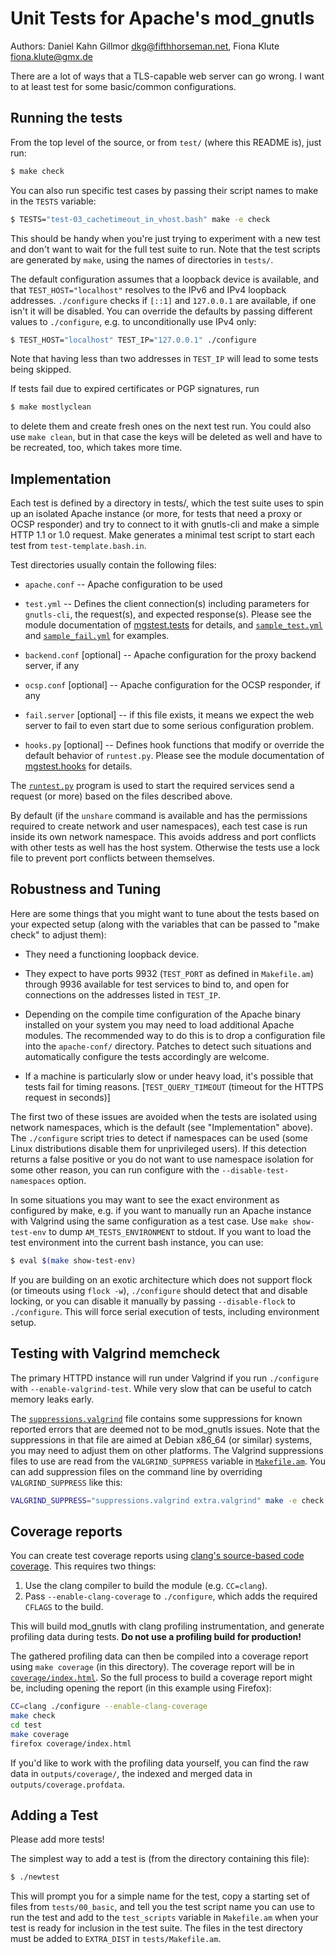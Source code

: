 # Unit Tests for Apache's mod_gnutls

Authors:
Daniel Kahn Gillmor <dkg@fifthhorseman.net>,
Fiona Klute <fiona.klute@gmx.de>

There are a lot of ways that a TLS-capable web server can go wrong.  I
want to at least test for some basic/common configurations.


## Running the tests

From the top level of the source, or from `test/` (where this README is),
just run:

```bash
$ make check
```

You can also run specific test cases by passing their script names to
make in the `TESTS` variable:

```bash
$ TESTS="test-03_cachetimeout_in_vhost.bash" make -e check
```

This should be handy when you're just trying to experiment with a new
test and don't want to wait for the full test suite to run. Note that
the test scripts are generated by `make`, using the names of
directories in `tests/`.

The default configuration assumes that a loopback device is available,
and that `TEST_HOST="localhost"` resolves to the IPv6 and IPv4
loopback addresses. `./configure` checks if `[::1]` and `127.0.0.1`
are available, if one isn't it will be disabled. You can override the
defaults by passing different values to `./configure`, e.g. to
unconditionally use IPv4 only:

```bash
$ TEST_HOST="localhost" TEST_IP="127.0.0.1" ./configure
```

Note that having less than two addresses in `TEST_IP` will lead to
some tests being skipped.

If tests fail due to expired certificates or PGP signatures, run

```bash
$ make mostlyclean
```

to delete them and create fresh ones on the next test run. You could
also use `make clean`, but in that case the keys will be deleted as
well and have to be recreated, too, which takes more time.


## Implementation

Each test is defined by a directory in tests/, which the test suite
uses to spin up an isolated Apache instance (or more, for tests that
need a proxy or OCSP responder) and try to connect to it with
gnutls-cli and make a simple HTTP 1.1 or 1.0 request. Make generates a
minimal test script to start each test from `test-template.bash.in`.

Test directories usually contain the following files:

* `apache.conf` -- Apache configuration to be used

* `test.yml` -- Defines the client connection(s) including parameters
  for `gnutls-cli`, the request(s), and expected response(s). Please
  see the module documentation of [mgstest.tests](./mgstest/tests.py)
  for details, and [`sample_test.yml`](./sample_test.yml) and
  [`sample_fail.yml`](./sample_fail.yml) for examples.

* `backend.conf` [optional] -- Apache configuration for the proxy
  backend server, if any

* `ocsp.conf` [optional] -- Apache configuration for the OCSP
  responder, if any

* `fail.server` [optional] -- if this file exists, it means we expect
  the web server to fail to even start due to some serious
  configuration problem.

* `hooks.py` [optional] -- Defines hook functions that modify or
  override the default behavior of `runtest.py`. Please see the module
  documentation of [mgstest.hooks](./mgstest/hooks.py) for details.

The [`runtest.py`](./runtest.py) program is used to start the required
services send a request (or more) based on the files described
above.

By default (if the `unshare` command is available and has the
permissions required to create network and user namespaces), each test
case is run inside its own network namespace. This avoids address and
port conflicts with other tests as well has the host system. Otherwise
the tests use a lock file to prevent port conflicts between
themselves.


## Robustness and Tuning

Here are some things that you might want to tune about the tests based
on your expected setup (along with the variables that can be passed to
"make check" to adjust them):

* They need a functioning loopback device.

* They expect to have ports 9932 (`TEST_PORT` as defined in
  `Makefile.am`) through 9936 available for test services to bind to,
  and open for connections on the addresses listed in `TEST_IP`.

* Depending on the compile time configuration of the Apache binary
  installed on your system you may need to load additional Apache
  modules. The recommended way to do this is to drop a configuration
  file into the `apache-conf/` directory. Patches to detect such
  situations and automatically configure the tests accordingly are
  welcome.

* If a machine is particularly slow or under heavy load, it's possible
  that tests fail for timing reasons. [`TEST_QUERY_TIMEOUT` (timeout
  for the HTTPS request in seconds)]

The first two of these issues are avoided when the tests are isolated
using network namespaces, which is the default (see "Implementation"
above). The `./configure` script tries to detect if namespaces can be
used (some Linux distributions disable them for unprivileged
users). If this detection returns a false positive or you do not want
to use namespace isolation for some other reason, you can run
configure with the `--disable-test-namespaces` option.

In some situations you may want to see the exact environment as
configured by make, e.g. if you want to manually run an Apache
instance with Valgrind using the same configuration as a test
case. Use `make show-test-env` to dump `AM_TESTS_ENVIRONMENT` to
stdout. If you want to load the test environment into the current bash
instance, you can use:

```bash
$ eval $(make show-test-env)
```

If you are building on an exotic architecture which does not support
flock (or timeouts using `flock -w`), `./configure` should detect that
and disable locking, or you can disable it manually by passing
`--disable-flock` to `./configure`. This will force serial execution
of tests, including environment setup.


## Testing with Valgrind memcheck

The primary HTTPD instance will run under Valgrind if you run
`./configure` with `--enable-valgrind-test`. While very slow that can
be useful to catch memory leaks early.

The [`suppressions.valgrind`](./suppressions.valgrind) file contains
some suppressions for known reported errors that are deemed not to be
mod\_gnutls issues. Note that the suppressions in that file are aimed
at Debian x86_64 (or similar) systems, you may need to adjust them on
other platforms. The Valgrind suppressions files to use are read from
the `VALGRIND_SUPPRESS` variable in [`Makefile.am`](./Makefile.am).
You can add suppression files on the command line by overriding
`VALGRIND_SUPPRESS` like this:

```bash
VALGRIND_SUPPRESS="suppressions.valgrind extra.valgrind" make -e check
```


## Coverage reports

You can create test coverage reports using [clang's source-based code
coverage](https://clang.llvm.org/docs/SourceBasedCodeCoverage.html). This
requires two things:

1. Use the clang compiler to build the module (e.g. `CC=clang`).
2. Pass `--enable-clang-coverage` to `./configure`, which adds the
   required `CFLAGS` to the build.

This will build mod\_gnutls with clang profiling instrumentation, and
generate profiling data during tests. **Do not use a profiling build
for production!**

The gathered profiling data can then be compiled into a coverage
report using `make coverage` (in this directory). The coverage report
will be in [`coverage/index.html`](coverage/index.html). So the full
process to build a coverage report might be, including opening the
report (in this example using Firefox):

```bash
CC=clang ./configure --enable-clang-coverage
make check
cd test
make coverage
firefox coverage/index.html
```

If you'd like to work with the profiling data yourself, you can find
the raw data in `outputs/coverage/`, the indexed and merged data in
`outputs/coverage.profdata`.


## Adding a Test

Please add more tests!

The simplest way to add a test is (from the directory containing this
file):

```bash
$ ./newtest
```

This will prompt you for a simple name for the test, copy a starting
set of files from `tests/00_basic`, and tell you the test script name
you can use to run the test and add to the `test_scripts` variable in
`Makefile.am` when your test is ready for inclusion in the test
suite. The files in the test directory must be added to `EXTRA_DIST`
in `tests/Makefile.am`.

